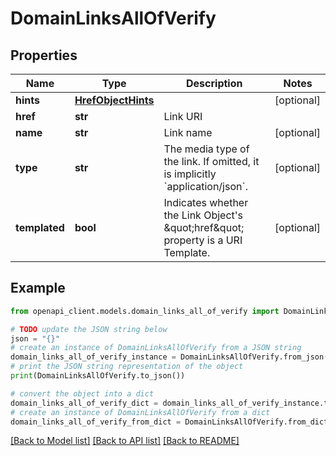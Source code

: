 # DomainLinksAllOfVerify


## Properties

Name | Type | Description | Notes
------------ | ------------- | ------------- | -------------
**hints** | [**HrefObjectHints**](HrefObjectHints.md) |  | [optional] 
**href** | **str** | Link URI | 
**name** | **str** | Link name | [optional] 
**type** | **str** | The media type of the link. If omitted, it is implicitly &#x60;application/json&#x60;. | [optional] 
**templated** | **bool** | Indicates whether the Link Object&#39;s \&quot;href\&quot; property is a URI Template. | [optional] 

## Example

```python
from openapi_client.models.domain_links_all_of_verify import DomainLinksAllOfVerify

# TODO update the JSON string below
json = "{}"
# create an instance of DomainLinksAllOfVerify from a JSON string
domain_links_all_of_verify_instance = DomainLinksAllOfVerify.from_json(json)
# print the JSON string representation of the object
print(DomainLinksAllOfVerify.to_json())

# convert the object into a dict
domain_links_all_of_verify_dict = domain_links_all_of_verify_instance.to_dict()
# create an instance of DomainLinksAllOfVerify from a dict
domain_links_all_of_verify_from_dict = DomainLinksAllOfVerify.from_dict(domain_links_all_of_verify_dict)
```
[[Back to Model list]](../README.md#documentation-for-models) [[Back to API list]](../README.md#documentation-for-api-endpoints) [[Back to README]](../README.md)



